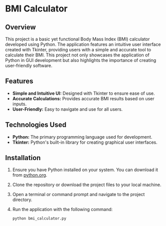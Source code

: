 # BMI Calculator

## Overview

This project is a basic yet functional Body Mass Index (BMI) calculator developed using Python. The application features an intuitive user interface created with Tkinter, providing users with a simple and accurate tool to calculate their BMI. This project not only showcases the application of Python in GUI development but also highlights the importance of creating user-friendly software.

## Features

- **Simple and Intuitive UI:** Designed with Tkinter to ensure ease of use.
- **Accurate Calculations:** Provides accurate BMI results based on user inputs.
- **User-Friendly:** Easy to navigate and use for all users.

## Technologies Used

- **Python:** The primary programming language used for development.
- **Tkinter:** Python's built-in library for creating graphical user interfaces.

## Installation

1. Ensure you have Python installed on your system. You can download it from [python.org](https://www.python.org/).
2. Clone the repository or download the project files to your local machine.
3. Open a terminal or command prompt and navigate to the project directory.
4. Run the application with the following command:

   ```bash
   python bmi_calculator.py
